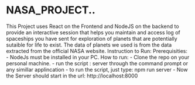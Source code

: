 # NASA_PROJECT..
This Project uses React on the Frontend and NodeJS on the backend to provide an interactive session that helps you maintain and access log of spaceships you have sent for exploration of planets that are potentially sutaible for life to exist.
The data of planets we used is from the data extracted from the official NASA website.
Instruction to Run:
  Prerequisities:
    - NodeJs must be installed in your PC.
   How to run:
    - Clone the repo on your personal machine.
    - run the script : server through the command prompt or any simillar applincation
    - to run the script, just type:
        npm run server 
    - Now the Server should start in the url: http://localhost:8000
